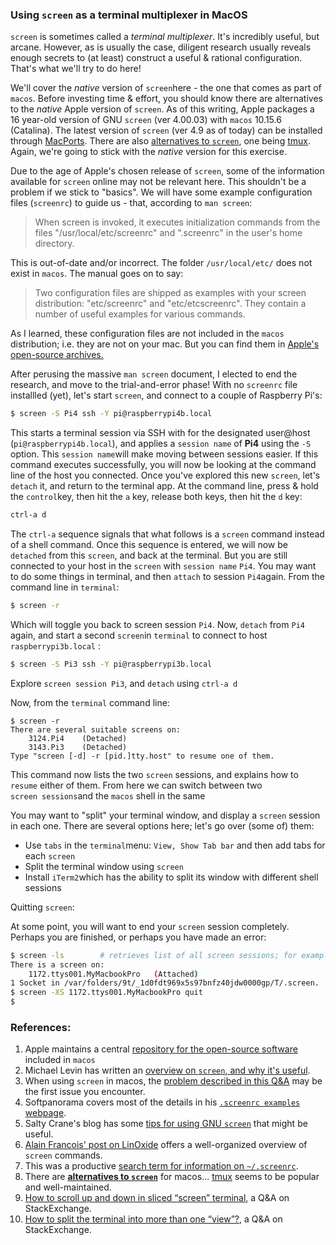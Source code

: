 ### Using `screen` as a terminal multiplexer in MacOS

`screen` is sometimes called a *terminal multiplexer*. It's incredibly useful, but arcane. However, as is usually the case, diligent research usually reveals enough secrets to (at least) construct a useful & rational configuration. That's what we'll try to do here!

We'll cover the *native* version of `screen`here - the one that comes as part of `macos`. Before investing time & effort, you should know there are alternatives to the *native* Apple version of `screen`. As of this writing, Apple packages a 16 year-old version of GNU `screen` (ver 4.00.03) with `macos` 10.15.6 (Catalina). The latest version of `screen` (ver 4.9 as of today) can be installed through [MacPorts](https://github.com/seamusdemora/seamusdemora.github.io/blob/master/MacPorts.md). There are also  [alternatives to `screen`](https://alternativeto.net/software/screen/), one being [tmux](https://github.com/tmux/tmux/wiki). Again, we're going to stick with the *native* version for this exercise. 

Due to the age of Apple's chosen release of `screen`, some of the information available for `screen` online may not be relevant here. This shouldn't be a problem if we stick to "basics". We will have some example configuration files (`screenrc`) to guide us - that, according to `man screen`: 

> When  screen  is  invoked,  it  executes  initialization  commands  from  the files  "/usr/local/etc/screenrc" and ".screenrc" in the user's home directory.    

This is out-of-date and/or incorrect. The folder `/usr/local/etc/` does not exist in `macos`. The manual goes on to say:

> Two configuration files are shipped as examples with your screen distribution: "etc/screenrc" and "etc/etcscreenrc". They contain a number of useful examples for various commands.

As I learned, these configuration files are not included in the `macos` distribution; i.e. they are not on your mac. But you can find them in [Apple's open-source archives.](https://opensource.apple.com/source/screen/screen-22/) 

After perusing the massive `man screen` document, I elected to end the research, and move to the trial-and-error phase! With no `screenrc` file installled (yet), let's start `screen`, and connect to a couple of Raspberry Pi's: 

```bash
$ screen -S Pi4 ssh -Y pi@raspberrypi4b.local
```

This starts a terminal session via SSH with for the designated user@host (`pi@raspberrypi4b.local`), and applies a `session name` of **Pi4** using the `-S` option. This `session name`will make moving between sessions easier.  If this command executes successfully, you will now be looking at the command line of the host you connected. Once you've explored this new `screen`, let's `detach` it, and return to the terminal app. At the command line, press & hold the `control`key, then hit the `a` key, release both keys, then hit the `d` key: 

```bash
ctrl-a d
```

The `ctrl-a` sequence signals that what follows is a `screen` command instead of a shell command. Once this sequence is entered, we will now be `detached` from this `screen`, and back at the terminal. But you are still connected to your host in the `screen` with `session name` `Pi4`. You may want to do some things in terminal, and then `attach` to session `Pi4`again. From the command line in `terminal`:

```bash
$ screen -r
```

Which will toggle you back to screen session `Pi4`. Now, `detach` from `Pi4` again, and start a second `screen`in `terminal` to connect to host `raspberrypi3b.local` : 

```bash
$ screen -S Pi3 ssh -Y pi@raspberrypi3b.local
```

Explore `screen session Pi3`, and `detach` using `ctrl-a d`

Now, from the `terminal` command line: 

```
$ screen -r
There are several suitable screens on:
	3124.Pi4	(Detached)
	3143.Pi3	(Detached)
Type "screen [-d] -r [pid.]tty.host" to resume one of them.
```

This command now lists the two `screen` sessions, and explains how to `resume` either of them. From here we can switch between two `screen sessions`and the `macos` shell in the same 



You may want to "split" your terminal window, and display a `screen` session in each one. There are several options here; let's go over (some of) them: 

- Use `tabs` in the `terminal`menu: `View, Show Tab bar` and then add tabs for each `screen`
- Split the terminal window using `screen`
- Install `iTerm2`which has the ability to split its window with different shell sessions



Quitting `screen`: 

At some point, you will want to end your `screen` session completely. Perhaps you are finished, or perhaps you have made an error:

```bash
$ screen -ls        # retrieves list of all screen sessions; for example:
There is a screen on:
	1172.ttys001.MyMacbookPro	(Attached)
1 Socket in /var/folders/9t/_1d0fdt969x5s97bnfz40jdw0000gp/T/.screen.
$ screen -XS 1172.ttys001.MyMacbookPro quit
$
```



 



### References:

1. Apple maintains a central [repository for the open-source software](https://opensource.apple.com/) included in `macos`
2. Michael Levin has written an [overview on `screen`, and why it's useful](http://www.kinnetica.com/2011/05/29/using-screen-on-mac-os-x/). 
3. When using `screen` in macos, the [problem described in this Q&A](https://unix.stackexchange.com/questions/43229/is-there-a-way-to-make-screen-scroll-like-a-normal-terminal) may be the first issue you encounter.
4. Softpanorama covers most of the details in his [`.screenrc examples` webpage](http://www.softpanorama.org/Utilities/Screen/screenrc_examples.shtml). 
5. Salty Crane's blog has some [tips for using GNU `screen`](https://www.saltycrane.com/blog/2008/01/how-to-scroll-in-gnu-screen/) that might be useful. 
6. [Alain Francois' post on LinOxide](https://linoxide.com/linux-command/15-examples-screen-command-linux-terminal/) offers a well-organized overview of `screen` commands.
7. This was a productive [search term for information on `~/.screenrc`](https://duckduckgo.com/?q=comments+in+.screenrc). 
8. There are [**alternatives to `screen`**](https://alternativeto.net/software/screen/) for macos... [tmux](https://github.com/tmux/tmux/wiki) seems to be popular and well-maintained. 
9.  [How to scroll up and down in sliced “screen” terminal](https://stackoverflow.com/questions/18489216/how-to-scroll-up-and-down-in-sliced-screen-terminal), a Q&A on StackExchange.  
10. [How to split the terminal into more than one “view”?](https://unix.stackexchange.com/questions/7453/how-to-split-the-terminal-into-more-than-one-view), a Q&A on StackExchange. 